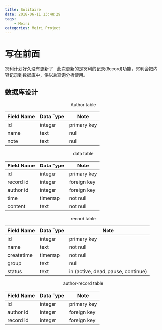 ```yaml
---
title: Solitaire
date: 2018-06-11 13:48:29
tags:
    - Meiri
categories: Meiri Project
---
```


# 写在前面
冥利计划好久没有更新了，此次更新的是冥利的记录(Record)功能，冥利会把内容记录到数据库中，供以后查询分析使用。

<!--more-->

## 数据库设计
<center>Author table</center>

|Field Name|Data Type|Note|
|----|----|----|
|id|integer|primary key|
|name|text|null|
|note|text|null|
<center>data table</center>

|Field Name|Data Type|Note|
|----|----|----|
|id|integer|primary key|
|record id|integer|foreign key|
|author id|integer|foreign key|
|time|timemap|not null|
|content|text|not null|
<center>record table</center>

|Field Name|Data Type|Note|
|----|----|----|
|id|integer|primary key|
|name|text|not null|
|createtime|timemap|not null|
|group|text|null|
|status|text|in (active, dead, pause, continue)|
<center>author-record table</center>

|Field Name|Data Type|Note|
|----|----|----|
|id|integer|primary key|
|author id|integer|foreign key|
|record id|integer|foreign key|

